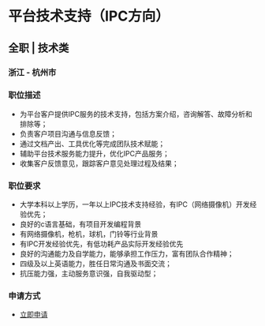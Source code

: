 
# 平台技术支持（IPC方向）
## 全职  |  技术类
### 浙江 - 杭州市

### 职位描述
- 为平台客户提供IPC服务的技术支持，包括方案介绍，咨询解答、故障分析和排除等；
- 负责客户项目沟通与信息反馈；
- 通过文档产出、工具优化等完成团队技术赋能；
- 辅助平台技术服务能力提升，优化IPC产品服务；
- 收集客户反馈意见，跟踪客户意见处理过程及结果；
### 职位要求
- 大学本科以上学历，一年以上IPC技术支持经验，有IPC（网络摄像机）开发经验优先；
- 良好的c语言基础，有项目开发编程背景
- 有网络摄像机，枪机，球机，门铃等行业背景
- 有IPC开发经验优先，有低功耗产品实际开发经验优先
- 良好的沟通能力及自学能力，能够承担工作压力，富有团队合作精神；
- 四级及以上英语能力，胜任日常沟通及书面交流；
- 抗压能力强，主动服务意识强，自我驱动型；
### 申请方式
- <a href="mailto:hr@tuya.com?subject=求职简历-平台技术支持（IPC方向）-来自GitHub">立即申请</a>